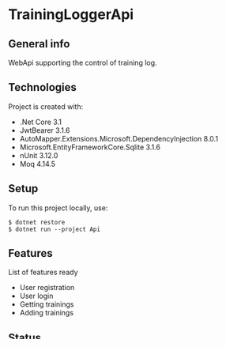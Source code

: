 # TrainingLoggerApi

## General info
WebApi supporting the control of training log.
	
## Technologies
Project is created with:
* .Net Core 3.1
* JwtBearer 3.1.6
* AutoMapper.Extensions.Microsoft.DependencyInjection 8.0.1
* Microsoft.EntityFrameworkCore.Sqlite 3.1.6
* nUnit 3.12.0
* Moq 4.14.5  
	
## Setup
To run this project locally, use:
```
$ dotnet restore
$ dotnet run --project Api
```
## Features
List of features ready
* User registration
* User login
* Getting trainings
* Adding trainings

## Status
Project is: _in progress_

